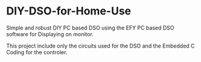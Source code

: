 # DIY-DSO-for-Home-Use
Simple and robust DIY PC based DSO using the EFY PC based DSO software for Displaying on monitor. 

This project include only the circuits used for the DSO and the Embedded C Coding for the controler.
